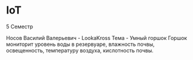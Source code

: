 # IoT
5 Семестр

Носов Василий Валерьевич - LookaKross
Тема - Умный горшок
Горшок мониторит уровень воды в резервуаре, влажность почвы, освещенность, температуру воздуха, кислотность почвы.
